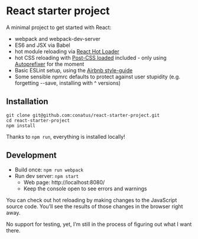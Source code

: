 # React starter project

A minimal project to get started with React:

* webpack and webpack-dev-server
* ES6 and JSX via Babel
* hot module reloading via [React Hot Loader](https://github.com/gaearon/react-hot-loader)
* hot CSS reloading with [Post-CSS loaded](https://github.com/postcss/postcss-loader) included - only using [Autoprefixer](https://github.com/postcss/autoprefixer) for the moment
* Basic ESLint setup, using the [Airbnb style-guide](https://github.com/airbnb/javascript)
* Some sensible npmrc defaults to protect against user stupidity (e.g. forgetting --save, installing with ^ versions)

## Installation

```
git clone git@github.com:conatus/react-starter-project.git
cd react-starter-project
npm install
```

Thanks to `npm run`, everything is installed locally!

## Development

* Build once: `npm run webpack`
* Run dev server: `npm start`
    * Web page: http://localhost:8080/
    * Keep the console open to see errors and warnings

You can check out hot reloading by making changes to the JavaScript source code. You’ll see the results of those changes in the browser right away.

No support for testing, yet, I’m still in the process of figuring out what I want there.
